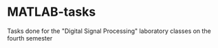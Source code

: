 # MATLAB-tasks
Tasks done for the "Digital Signal Processing" laboratory classes on the fourth semester
